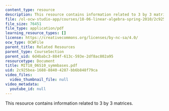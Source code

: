 ```yaml
---
content_type: resource
description: This resource contains information related to 3 by 3 matrices.
file: /ol-ocw-studio-app/courses/18-06-linear-algebra-spring-2010/2c925bea168888404287bb6b848f79ca_MIT18_06S10_symmbases.pdf
file_size: 76451
file_type: application/pdf
learning_resource_types: []
license: https://creativecommons.org/licenses/by-nc-sa/4.0/
ocw_type: OCWFile
parent_title: Related Resources
parent_type: CourseSection
parent_uid: 6d4babc3-884f-613c-593e-2df8ac802a95
resourcetype: Document
title: MIT18_06S10_symmbases.pdf
uid: 2c925bea-1688-8840-4287-bb6b848f79ca
video_files:
  video_thumbnail_file: null
video_metadata:
  youtube_id: null
---
```

This resource contains information related to 3 by 3 matrices.